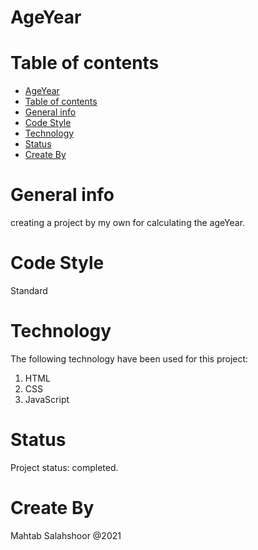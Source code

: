 # AgeYear
# Table of contents
- [AgeYear](#ageyear)
- [Table of contents](#table-of-contents)
- [General info](#general-info)
- [Code Style](#code-style)
- [Technology](#technology)
- [Status](#status)
- [Create By](#create-by)

# General info
creating a project by my own for calculating the ageYear. 
# Code Style
Standard

# Technology
The following technology have been used for this project:
1. HTML
2. CSS
3. JavaScript
# Status
Project status: completed.
# Create By
Mahtab Salahshoor @2021

![]()